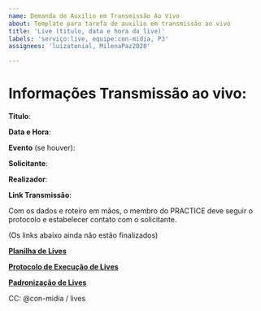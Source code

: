 ```yaml
---
name: Demanda de Auxilio em Transmissão Ao Vivo
about: Template para tarefa de auxilio em transmissão ao vivo 
title: 'Live (titulo, data e hora da live)'
labels: 'serviço:live, equipe:con-midia, P3'
assignees: 'luizatonial, MilenaPaz2020'

---
```


# Informações Transmissão ao vivo:

**Titulo**:

**Data e Hora**:

**Evento** (se houver):

**Solicitante**:

**Realizador**:

**Link Transmissão**:

Com os dados e roteiro em mãos, o membro do PRACTICE deve seguir o protocolo e estabelecer contato com o solicitante.

(Os links abaixo ainda não estão finalizados)

**[Planilha de Lives](https://drive.google.com/drive/folders/16h-YVwTnRF49eqBYBRONKyLqPbisCIbH)**

**[Protocolo de Execução de Lives]()**

**[Padronização de Lives]()**

CC: @con-midia / lives